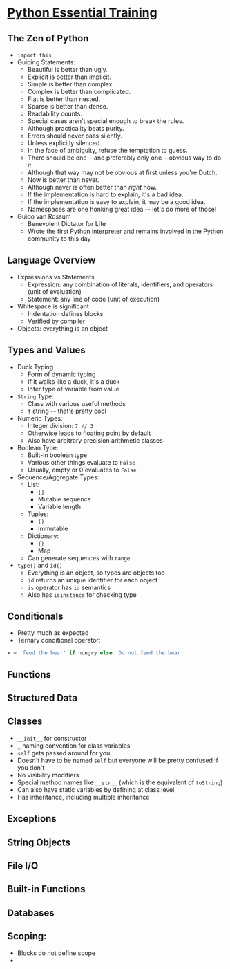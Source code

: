 # [Python Essential Training](https://www.lynda.com/Python-tutorials/Python-Essential-Training/614299-2.html)

## The Zen of Python

+ `import this`
+ Guiding Statements:
  + Beautiful is better than ugly.
  + Explicit is better than implicit.
  + Simple is better than complex.
  + Complex is better than complicated.
  + Flat is better than nested.
  + Sparse is better than dense.
  + Readability counts.
  + Special cases aren't special enough to break the rules.
  + Although practicality beats purity.
  + Errors should never pass silently.
  + Unless explicitly silenced.
  + In the face of ambiguity, refuse the temptation to guess.
  + There should be one-- and preferably only one --obvious way to do it.
  + Although that way may not be obvious at first unless you're Dutch.
  + Now is better than never.
  + Although never is often better than *right* now.
  + If the implementation is hard to explain, it's a bad idea.
  + If the implementation is easy to explain, it may be a good idea.
  + Namespaces are one honking great idea -- let's do more of those!
+ Guido van Rossum
  + Benevolent Dictator for Life
  + Wrote the first Python interpreter and remains involved in the Python community to this day
  
## Language Overview

+ Expressions vs Statements
  + Expression: any combination of literals, identifiers, and operators (unit of evaluation)
  + Statement: any line of code (unit of execution)
+ Whitespace is significant
  + Indentation defines blocks
  + Verified by compiler
+ Objects: everything is an object

## Types and Values

+ Duck Typing
  + Form of dynamic typing
  + If it walks like a duck, it's a duck
  + Infer type of variable from value
+ `String` Type:
  + Class with various useful methods
  + `f` string -- that's pretty cool
+ Numeric Types:
  + Integer division: `7 // 3`
  + Otherwise leads to floating point by default
  + Also have arbitrary precision arithmetic classes
+ Boolean Type:
  + Built-in boolean type
  + Various other things evaluate to `False`
  + Usually, empty or 0 evaluates to `False`
+ Sequence/Aggregate Types:
  + List:
    + `[]`
    + Mutable sequence
    + Variable length
  + Tuples:
    + `()`
    + Immutable
  + Dictionary:
    + `{}`
    + Map
  + Can generate sequences with `range`
+ `type()` and `id()`
  + Everything is an object, so types are objects too
  + `id` returns an unique identifier for each object
  + `is` operator has `id` semantics
  + Also has `isinstance` for checking type

## Conditionals

+ Pretty much as expected
+ Ternary conditional operator:

```python
x = 'feed the bear' if hungry else 'Do not feed the bear'
```

## Functions

## Structured Data

## Classes

+ `__init__` for constructor
+ `_` naming convention for class variables
+ `self` gets passed around for you
+ Doesn't have to be named `self` but everyone will be pretty confused if you don't
+ No visibility modifiers
+ Special method names like `__str__` (which is the equivalent of `toString`)
+ Can also have static variables by defining at class level
+ Has inheritance, including multiple inheritance

## Exceptions

## String Objects

## File I/O

## Built-in Functions

## Databases

## Scoping:

+ Blocks do not define scope
+ 
